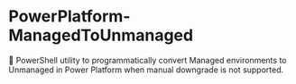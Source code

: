 # PowerPlatform-ManagedToUnmanaged
🔄 PowerShell utility to programmatically convert Managed environments to Unmanaged in Power Platform when manual downgrade is not supported.
